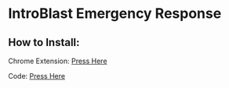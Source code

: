 # IntroBlast Emergency Response 


## How to Install: 

Chrome Extension: [Press Here](https://chrome.google.com/webstore/detail/tampermonkey/dhdgffkkebhmkfjojejmpbldmpobfkfo)

Code: [Press Here](https://raw.githubusercontent.com/IntroBlast/EmergencyResponse/main/er.js)
